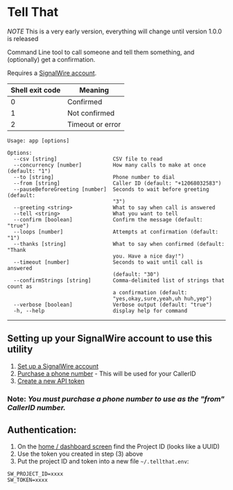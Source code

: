 # Tell That

*NOTE* This is a very early version, everything will change until version 1.0.0 is released

Command Line tool to call someone and tell them something, and (optionally) get a confirmation.

Requires a [SignalWire account](https://signalwire.com/).

| Shell exit code | Meaning |
| ---------- | ---- |
| 0 | Confirmed |
| 1 | Not confirmed |
| 2 | Timeout or error |

```
Usage: app [options]

Options:
  --csv [string]                  CSV file to read
  --concurrency [number]          How many calls to make at once (default: "1")
  --to [string]                   Phone number to dial
  --from [string]                 Caller ID (default: "+12068032583")
  --pauseBeforeGreeting [number]  Seconds to wait before greeting (default:
                                  "3")
  --greeting <string>             What to say when call is answered
  --tell <string>                 What you want to tell
  --confirm [boolean]             Confirm the message (default: "true")
  --loops [number]                Attempts at confirmation (default: "1")
  --thanks [string]               What to say when confirmed (default: "Thank
                                  you. Have a nice day!")
  --timeout [number]              Seconds to wait until call is answered
                                  (default: "30")
  --confirmStrings [string]       Comma-delimited list of strings that count as
                                  a confirmation (default:
                                  "yes,okay,sure,yeah,uh huh,yep")
  --verbose [boolean]             Verbose output (default: "true")
  -h, --help                      display help for command
  ```

  ---

## Setting up your SignalWire account to use this utility

1. [Set up a SignalWire account](https://www.signalwire.com)
2. [Purchase a phone number](https://YOUR_SPACE.signalwire.com/phone_numbers/new) - This will be used for your CallerID
3. [Create a new API token](https://YOUR_SPACE.signalwire.com/credentials/auth_tokens/new)

### Note: _You must purchase a phone number to use as the "from" CallerID number._

## Authentication:
1. On the [home / dashboard screen](https://YOUR_SPACE.signalwire.com/dashboard) find the Project ID (looks like a UUID)
2. Use the token you created in step (3) above
3. Put the project ID and token into a new file `~/.tellthat.env`:

```
SW_PROJECT_ID=xxxx
SW_TOKEN=xxxx
```
